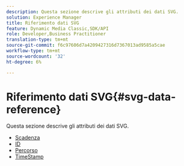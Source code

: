 ```yaml
---
description: Questa sezione descrive gli attributi dei dati SVG.
solution: Experience Manager
title: Riferimento dati SVG
feature: Dynamic Media Classic,SDK/API
role: Developer,Business Practitioner
translation-type: tm+mt
source-git-commit: f6c97606d7a4209427316d7367013ad9585a5cae
workflow-type: tm+mt
source-wordcount: '32'
ht-degree: 6%

---
```



# Riferimento dati SVG{#svg-data-reference}

Questa sezione descrive gli attributi dei dati SVG.

* [Scadenza](r-expiration-svg.md)
* [ID](r-id-svg.md)
* [Percorso](r-path-svg.md)
* [TimeStamp](r-timestamp-svg.md)
